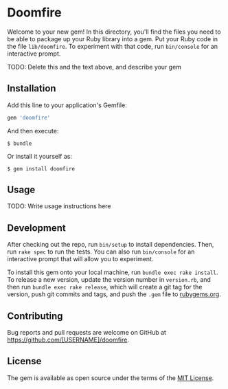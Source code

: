 # Doomfire

Welcome to your new gem! In this directory, you'll find the files you need to be able to package up your Ruby library into a gem. Put your Ruby code in the file `lib/doomfire`. To experiment with that code, run `bin/console` for an interactive prompt.

TODO: Delete this and the text above, and describe your gem

## Installation

Add this line to your application's Gemfile:

```ruby
gem 'doomfire'
```

And then execute:

    $ bundle

Or install it yourself as:

    $ gem install doomfire

## Usage

TODO: Write usage instructions here

## Development

After checking out the repo, run `bin/setup` to install dependencies. Then, run `rake spec` to run the tests. You can also run `bin/console` for an interactive prompt that will allow you to experiment.

To install this gem onto your local machine, run `bundle exec rake install`. To release a new version, update the version number in `version.rb`, and then run `bundle exec rake release`, which will create a git tag for the version, push git commits and tags, and push the `.gem` file to [rubygems.org](https://rubygems.org).

## Contributing

Bug reports and pull requests are welcome on GitHub at https://github.com/[USERNAME]/doomfire.

## License

The gem is available as open source under the terms of the [MIT License](https://opensource.org/licenses/MIT).
